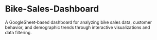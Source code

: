 # Bike-Sales-Dashboard
A GoogleSheet-based dashboard for analyzing bike sales data, customer behavior, and demographic trends through interactive visualizations and data filtering.
